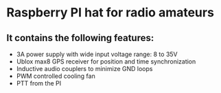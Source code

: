 # Raspberry PI hat for radio amateurs

## It contains the following features:

 * 3A power supply with wide input voltage range: 8 to 35V
 * Ublox max8 GPS receiver for position and time synchronization
 * Inductive audio couplers to minimize GND loops
 * PWM controlled cooling fan
 * PTT from the PI
